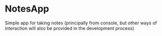# NotesApp
Simple app for taking notes (principally from console, but other ways of interaction will also be provided in the development process)
